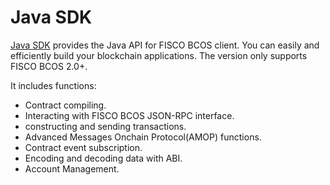 # Java SDK

[Java SDK](https://github.com/FISCO-BCOS/java-sdk) provides the Java API for FISCO BCOS client. You can easily and efficiently build your blockchain applications. The version only supports FISCO BCOS 2.0+. 



It includes functions:

* Contract compiling.
* Interacting with FISCO BCOS JSON-RPC interface.
* constructing and sending transactions.
* Advanced Messages Onchain Protocol(AMOP) functions.
* Contract event subscription.
* Encoding and decoding data with ABI. 
* Account Management.

